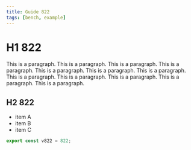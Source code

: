 ```yaml
---
title: Guide 822
tags: [bench, example]
---
```


# H1 822

This is a paragraph. This is a paragraph. This is a paragraph. This is a paragraph. This is a paragraph. This is a paragraph. This is a paragraph. This is a paragraph. This is a paragraph. This is a paragraph. This is a paragraph. This is a paragraph. 

## H2 822

- item A
- item B
- item C

```ts
export const v822 = 822;
```